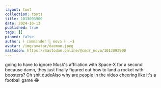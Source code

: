 ```yaml
---
layout: toot
collection: toots
title: 1013093900
date: 2024-10-13
published: true
tags: []
pinned: false
author: ⸸ commander ░ nova ⸸ :~$
avatar: /img/avatar/daemon.jpeg
mastodon: https://mastodon.online/@cmdr_nova/1013093900
---
```


going to have to ignore Musk's affiliation with Space-X for a second because damn, they just finally figured out how to land a rocket with boosters? Oh shit dudeAlso why are people in the video cheering like it's a football game 😂
